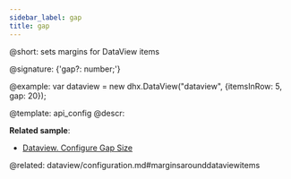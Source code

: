 ```yaml
---
sidebar_label: gap
title: gap
---          
```


@short: sets margins for DataView items

@signature: {'gap?: number;'}

@example: 
var dataview = new dhx.DataView("dataview", {itemsInRow: 5, gap: 20});


@template:	api_config
@descr: 

**Related sample**:
- [Dataview. Configure Gap Size](https://snippet.dhtmlx.com/ozsuww1q)

@related:
dataview/configuration.md#marginsarounddataviewitems